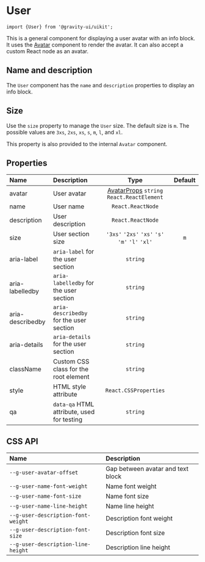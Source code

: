 <!--GITHUB_BLOCK-->

# User

<!--/GITHUB_BLOCK-->

```tsx
import {User} from '@gravity-ui/uikit';
```

This is a general component for displaying a user avatar with an info block. It uses the [Avatar](../Avatar/README.md) component to render the avatar. It can also accept a custom React node as an avatar.

## Name and description

The `User` component has the `name` and `description` properties to display an info block.

<!--LANDING_BLOCK

<ExampleBlock
    code={`
<User avatar={{text: 'Charles Darwin', theme: 'brand'}} name="Charles Darwin" description="charles@mail.ai" size="l" />
`}
>
    <UIKit.User avatar={{text: 'Charles Darwin', theme: 'brand'}} name="Charles Darwin" description="charles@mail.ai" size="l" />
</ExampleBlock>

LANDING_BLOCK-->

## Size

Use the `size` property to manage the `User` size. The default size is `m`. The possible values are `3xs`, `2xs`, `xs`, `s`, `m`, `l`, and `xl`.

This property is also provided to the internal `Avatar` component.

<!--LANDING_BLOCK

<ExampleBlock
    code={`
<User avatar={{text: 'Charles Darwin', theme: 'brand'}} name="Charles Darwin" description="charles@mail.ai" size="3xs" />
<User avatar={{text: 'Charles Darwin', theme: 'brand'}} name="Charles Darwin" description="charles@mail.ai" size="2xs" />
<User avatar={{text: 'Charles Darwin', theme: 'brand'}} name="Charles Darwin" description="charles@mail.ai" size="xs" />
<User avatar={{text: 'Charles Darwin', theme: 'brand'}} name="Charles Darwin" description="charles@mail.ai" size="s" />
<User avatar={{text: 'Charles Darwin', theme: 'brand'}} name="Charles Darwin" description="charles@mail.ai" size="m" />
<User avatar={{text: 'Charles Darwin', theme: 'brand'}} name="Charles Darwin" description="charles@mail.ai" size="l" />
<User avatar={{text: 'Charles Darwin', theme: 'brand'}} name="Charles Darwin" description="charles@mail.ai" size="xl" />
`}
>
    <UIKit.User avatar={{text: 'Charles Darwin', theme: 'brand'}} name="Charles Darwin" description="charles@mail.ai" size="3xs" />
    <UIKit.User avatar={{text: 'Charles Darwin', theme: 'brand'}} name="Charles Darwin" description="charles@mail.ai" size="2xs" />
    <UIKit.User avatar={{text: 'Charles Darwin', theme: 'brand'}} name="Charles Darwin" description="charles@mail.ai" size="xs" />
    <UIKit.User avatar={{text: 'Charles Darwin', theme: 'brand'}} name="Charles Darwin" description="charles@mail.ai" size="s" />
    <UIKit.User avatar={{text: 'Charles Darwin', theme: 'brand'}} name="Charles Darwin" description="charles@mail.ai" size="m" />
    <UIKit.User avatar={{text: 'Charles Darwin', theme: 'brand'}} name="Charles Darwin" description="charles@mail.ai" size="l" />
    <UIKit.User avatar={{text: 'Charles Darwin', theme: 'brand'}} name="Charles Darwin" description="charles@mail.ai" size="xl" />
</ExampleBlock>

LANDING_BLOCK-->

## Properties

| Name             | Description                                |                                    Type                                     | Default |
| :--------------- | :----------------------------------------- | :-------------------------------------------------------------------------: | :-----: |
| avatar           | User avatar                                | [AvatarProps](../Avatar/README.md#properties) `string` `React.ReactElement` |         |
| name             | User name                                  |                              `React.ReactNode`                              |         |
| description      | User description                           |                              `React.ReactNode`                              |         |
| size             | User section size                          |               `'3xs'` `'2xs'` `'xs'` `'s'` `'m'` `'l'` `'xl'`               |   `m`   |
| aria-label       | `aria-label` for the user section          |                                  `string`                                   |         |
| aria-labelledby  | `aria-labelledby` for the user section     |                                  `string`                                   |         |
| aria-describedby | `aria-describedby` for the user section    |                                  `string`                                   |         |
| aria-details     | `aria-details` for the user section        |                                  `string`                                   |         |
| className        | Custom CSS class for the root element      |                                  `string`                                   |         |
| style            | HTML style attribute                       |                            `React.CSSProperties`                            |         |
| qa               | `data-qa` HTML attribute, used for testing |                                  `string`                                   |         |

## CSS API

| Name                               | Description                       |
| :--------------------------------- | :-------------------------------- |
| `--g-user-avatar-offset`           | Gap between avatar and text block |
| `--g-user-name-font-weight`        | Name font weight                  |
| `--g-user-name-font-size`          | Name font size                    |
| `--g-user-name-line-height`        | Name line height                  |
| `--g-user-description-font-weight` | Description font weight           |
| `--g-user-description-font-size`   | Description font size             |
| `--g-user-description-line-height` | Description line height           |
